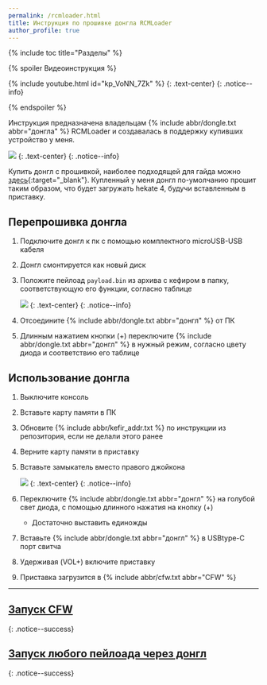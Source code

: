 ```yaml
---
permalink: /rcmloader.html
title: Инструкция по прошивке донгла RCMLoader
author_profile: true
---
```

{% include toc title="Разделы" %}

{% spoiler Видеоинструкция %}

{% include youtube.html id="kp_VoNN_7Zk" %}
{: .text-center}
{: .notice--info}

{% endspoiler %}

Инструкция предназначена владельцам {% include abbr/dongle.txt abbr="донгла" %} RCMLoader и создавалась в поддержку купивших устройство у меня. 

![](/images/dongle/rcmloader.jpg)
{: .text-center}
{: .notice--info}

Купить донгл с прошивкой, наиболее подходящей для гайда можно [здесь](http://vk.com/nincfw){:target="_blank"}. Купленный у меня донгл по-умолчанию прошит таким образом, что будет загружать hekate 4, будучи вставленным в приставку. 

## Перепрошивка донгла

1. Подключите донгл к пк с помощью комплектного microUSB-USB кабеля
1. Донгл смонтируется как новый диск
1. Положите пейлоад `payload.bin` из архива с кефиром в папку, соответствующую его функции, согласно таблице

	![](/images/dongle/rcmloader_table.png)
	{: .text-center}
	{: .notice--info}

1. Отсоедините {% include abbr/dongle.txt abbr="донгл" %} от ПК
1. Длинным нажатием кнопки (+) переключите {% include abbr/dongle.txt abbr="донгл" %} в нужный режим, согласно цвету диода и соответствию его таблице

## Использование донгла

1. Выключите консоль
1. Вставьте карту памяти в ПК
1. Обновите {% include abbr/kefir_addr.txt %} по инструкции из репозитория, если не делали этого ранее
1. Верните карту памяти в приставку
1. Вставьте замыкатель вместо правого джойкона

    ![](/images/dongle/rcmloader_jig.png)
    {: .text-center}
    {: .notice--info}

1. Переключите {% include abbr/dongle.txt abbr="донгл" %} на голубой свет диода, с помощью длинного нажатия на кнопку (+)
	* Достаточно выставить единожды
1. Вставьте {% include abbr/dongle.txt abbr="донгл" %} в USBtype-C порт свитча
1. Удерживая (VOL+) включите приставку
1. Приставка загрузится в {% include abbr/cfw.txt abbr="CFW" %}

___

## [Запуск CFW](cfw)
{: .notice--success}

## [Запуск любого пейлоада через донгл](fusee-gelee#%D0%B7%D0%B0%D0%BF%D1%83%D1%81%D0%BA-%D1%87%D0%B5%D1%80%D0%B5%D0%B7-%D0%B4%D0%BE%D0%BD%D0%B3%D0%BB)
{: .notice--success}